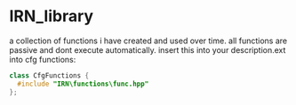 # IRN_library
a collection of functions i have created and used over time.
all functions are passive and dont execute automatically.
insert this into your description.ext into cfg functions:
```cpp
class CfgFunctions {
  #include "IRN\functions\func.hpp"
};
```